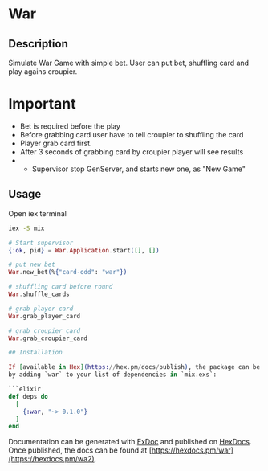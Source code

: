 # War

## Description

Simulate War Game with simple bet.
User can put bet, shuffling card and play agains croupier.

# Important

* Bet is required before the play
* Before grabbing card user have to tell croupier to shuffling the card
* Player grab card first.
* After 3 seconds of grabbing card by croupier player will see results
* * Supervisor stop GenServer, and starts new one, as "New Game"



## Usage

Open iex terminal
```bash
iex -S mix
```

```elixir
# Start supervisor 
{:ok, pid} = War.Application.start([], [])

# put new bet
War.new_bet(%{"card-odd": "war"})

# shuffling card before round
War.shuffle_cards

# grab player card
War.grab_player_card

# grab croupier card
War.grab_croupier_card

## Installation

If [available in Hex](https://hex.pm/docs/publish), the package can be installed
by adding `war` to your list of dependencies in `mix.exs`:

```elixir
def deps do
  [
    {:war, "~> 0.1.0"}
  ]
end
```

Documentation can be generated with [ExDoc](https://github.com/elixir-lang/ex_doc)
and published on [HexDocs](https://hexdocs.pm). Once published, the docs can
be found at [https://hexdocs.pm/war](https://hexdocs.pm/wa2).